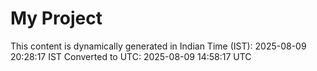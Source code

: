 # My Project

This content is dynamically generated in Indian Time (IST): 2025-08-09 20:28:17 IST
Converted to UTC: 2025-08-09 14:58:17 UTC
